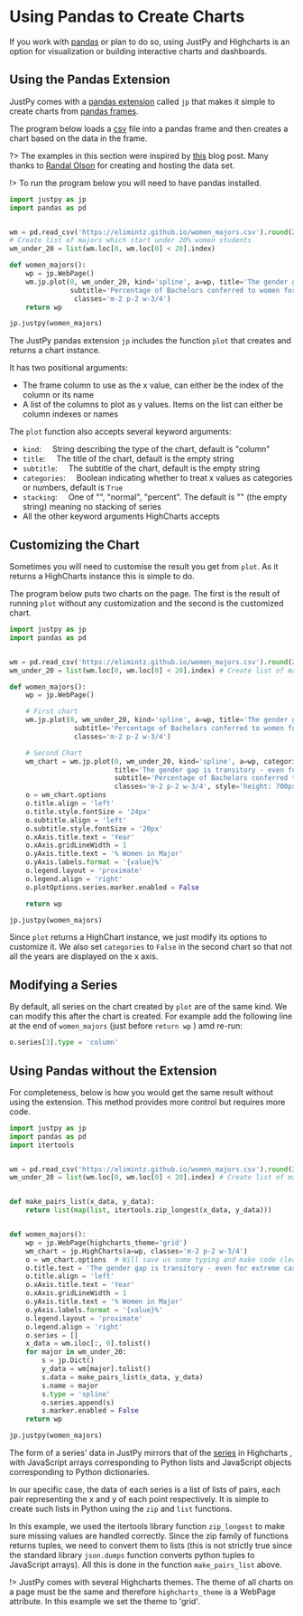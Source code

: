 # Using Pandas to Create Charts

If you work with [pandas](https://pandas.pydata.org/) or plan to do so, using JustPy and Highcharts is an option for visualization or building interactive charts and dashboards. 

## Using the Pandas Extension

JustPy comes with a [pandas extension](https://pandas.pydata.org/pandas-docs/stable/development/extending.html) called `jp` that makes it simple to create charts from [pandas frames](https://pandas.pydata.org/pandas-docs/stable/reference/api/pandas.DataFrame.html). 

The program below loads a [csv](https://elimintz.github.io/women_majors.csv) file into a pandas frame and then creates a chart based on the data in the frame. 

?> The examples in this section were inspired by [this](https://www.dataquest.io/blog/making-538-plots/) blog post.
 Many thanks to [Randal Olson](http://www.randalolson.com/2014/06/14/percentage-of-bachelors-degrees-conferred-to-women-by-major-1970-2012/) for creating and hosting the data set.

!> To run the program below you will need to have pandas installed.

```python
import justpy as jp
import pandas as pd


wm = pd.read_csv('https://elimintz.github.io/women_majors.csv').round(2)
# Create list of majors which start under 20% women students
wm_under_20 = list(wm.loc[0, wm.loc[0] < 20].index)

def women_majors():
    wp = jp.WebPage()
    wm.jp.plot(0, wm_under_20, kind='spline', a=wp, title='The gender gap is transitory - even for extreme cases',
               subtitle='Percentage of Bachelors conferred to women form 1970 to 2011 in the US for extreme cases where the percentage was less than 20% in 1970',
                classes='m-2 p-2 w-3/4')
    return wp

jp.justpy(women_majors)
```

The JustPy pandas extension `jp` includes the function `plot` that creates and returns a chart instance. 

It has two positional arguments:
- The frame column to use as the x value, can either be the index of the column or its name
- A list of the columns to plot as y values. Items on the list can either be column indexes or names

The `plot` function also accepts several keyword arguments:
- `kind`: &nbsp;&nbsp;&nbsp; String describing the type of the chart, default is "column"
- `title`:  &nbsp;&nbsp;&nbsp; The title of the chart, default is the empty string
- `subtitle`:  &nbsp;&nbsp;&nbsp; The subtitle of the chart, default is the empty string
- `categories`: &nbsp;&nbsp;&nbsp;  Boolean indicating whether to treat x values as categories or numbers, default is `True`
- `stacking`:  &nbsp;&nbsp;&nbsp; One of  "",  "normal",  "percent". The default is "" (the empty string) meaning no stacking of series
- All the other keyword arguments HighCharts accepts

## Customizing the Chart

Sometimes you will need to customise the result you get from `plot`. As it returns a HighCharts instance this is simple to do. 

The program below puts two charts on the page. The first is the result of running `plot` without any customization and the second is the customized chart.

```python
import justpy as jp
import pandas as pd


wm = pd.read_csv('https://elimintz.github.io/women_majors.csv').round(2)
wm_under_20 = list(wm.loc[0, wm.loc[0] < 20].index) # Create list of majors which start under 20%

def women_majors():
    wp = jp.WebPage()

    # First chart
    wm.jp.plot(0, wm_under_20, kind='spline', a=wp, title='The gender gap is transitory - even for extreme cases',
                subtitle='Percentage of Bachelors conferred to women form 1970 to 2011 in the US for extreme cases where the percentage was less than 20% in 1970',
                classes='m-2 p-2 w-3/4')

    # Second Chart
    wm_chart = wm.jp.plot(0, wm_under_20, kind='spline', a=wp, categories=False,
                          title='The gender gap is transitory - even for extreme cases',
                          subtitle='Percentage of Bachelors conferred to women form 1970 to 2011 in the US for extreme cases where the percentage was less than 20% in 1970',
                          classes='m-2 p-2 w-3/4', style='height: 700px')
    o = wm_chart.options
    o.title.align = 'left'
    o.title.style.fontSize = '24px'
    o.subtitle.align = 'left'
    o.subtitle.style.fontSize = '20px'
    o.xAxis.title.text = 'Year'
    o.xAxis.gridLineWidth = 1
    o.yAxis.title.text = '% Women in Major'
    o.yAxis.labels.format = '{value}%'
    o.legend.layout = 'proximate'
    o.legend.align = 'right'
    o.plotOptions.series.marker.enabled = False

    return wp

jp.justpy(women_majors)
```

Since `plot` returns a HighChart instance, we just modify its options to customize it. We also set `categories` to `False` in the second chart so that not all the years are displayed on the x axis.

## Modifying a Series

By default, all series on the chart created by `plot` are of the same kind. We can modify this after the chart is created.
For example add the following line at the end of `women_majors` (just before `return wp` ) amd re-run:
```python
o.series[3].type = 'column'
```

## Using Pandas without the Extension

For completeness, below is how you would get the same result without using the extension. This method provides more control but requires more code.

```python
import justpy as jp
import pandas as pd
import itertools


wm = pd.read_csv('https://elimintz.github.io/women_majors.csv').round(2)
wm_under_20 = list(wm.loc[0, wm.loc[0] < 20].index) # Create list of majors which start under 20%


def make_pairs_list(x_data, y_data):
    return list(map(list, itertools.zip_longest(x_data, y_data)))


def women_majors():
    wp = jp.WebPage(highcharts_theme='grid')
    wm_chart = jp.HighCharts(a=wp, classes='m-2 p-2 w-3/4')
    o = wm_chart.options  # Will save us some typing and make code cleaner
    o.title.text = 'The gender gap is transitory - even for extreme cases'
    o.title.align = 'left'
    o.xAxis.title.text = 'Year'
    o.xAxis.gridLineWidth = 1
    o.yAxis.title.text = '% Women in Major'
    o.yAxis.labels.format = '{value}%'
    o.legend.layout = 'proximate'
    o.legend.align = 'right'
    o.series = []
    x_data = wm.iloc[:, 0].tolist()
    for major in wm_under_20:
        s = jp.Dict()
        y_data = wm[major].tolist()
        s.data = make_pairs_list(x_data, y_data)
        s.name = major
        s.type = 'spline'
        o.series.append(s)
        s.marker.enabled = False
    return wp

jp.justpy(women_majors)
```


The form of a series' data in JustPy mirrors that of the [series](https://www.highcharts.com/docs/chart-concepts/series) in Highcharts , with JavaScript arrays corresponding to Python lists and JavaScript objects corresponding to Python dictionaries. 

In our specific case, the data of each series is a list of lists of pairs, each pair representing the x and y of each point respectively. It is simple to create such lists in Python using the `zip` and `list` functions. 

In this example, we used the itertools library function `zip_longest` to make sure missing values are handled correctly. Since the zip family of functions returns tuples, we need to convert them to lists (this is not strictly true since the standard library `json.dumps` function converts python tuples to JavaScript arrays). All this is done in the function `make_pairs_list` above.

!> JustPy comes with several Highcharts themes. The theme of all charts on a page must be the same and therefore `highcharts_theme` is a WebPage attribute. In this example we set the theme to 'grid'. 

